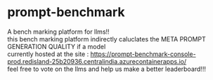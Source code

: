 # prompt-benchmark<br>
A bench marking platform for llms!!<br>
this bench marking platform indirectly caluclates the META PROMPT GENERATION QUALITY if a model<br>
currently hosted at the site : https://prompt-benchmark-console-prod.redisland-25b20936.centralindia.azurecontainerapps.io/ <br>
feel free to vote on the llms and help us make a better leaderboard!!! <br>
